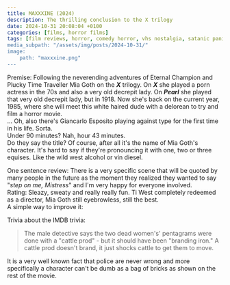 ```yaml
---
title: MAXXXINE (2024)
description: The thrilling conclusion to the X trilogy
date: 2024-10-31 20:08:04 +0100
categories: [films, horror films]
tags: [film reviews, horror, comedy horror, vhs nostalgia, satanic panic, the writer's barely-disguised fetish, high heels and leather, buttsploitation, spooktober 2024, they say the title]
media_subpath: "/assets/img/posts/2024-10-31/"
image:
    path: "maxxxine.png"
---
```

<span class="reviewsection">Premise:</span> Following the neverending adventures of Eternal Champion and Plucky Time Traveller Mia Goth on the ***X*** trilogy. On ***X*** she played a porn actress in the 70s and also a very old decrepit lady. On ***Pearl*** she played that very old decrepit lady, but in 1918. Now she's back on the current year, 1985, where she will meet this white haired dude with a delorean to try and film a horror movie.<br/>... Oh, also there's Giancarlo Esposito playing against type for the first time in his life. Sorta.<br/>
<span class="reviewsection">Under 90 minutes?</span> Nah, hour 43 minutes.<br/>
<span class="reviewsection">Do they say the title?</span> Of course, after all it's the name of Mia Goth's character. It's hard to say if they're pronouncing it with one, two or three equises. Like the wild west alcohol or vin diesel.

<span class="reviewsection">One sentence review:</span> There is a very specific scene that will be quoted by many people in the future as the moment they realized they wanted to say "*step on me, Mistress*" and I'm very happy for everyone involved.<br/>
<span class="reviewsection">Rating:</span> Sleazy, sweaty and really really fun. Ti West completely redeemed as a director, Mia Goth still eyebrowless, still the best.<br/>
<span class="reviewsection">A simple way to improve it:</span> 

<span class="reviewsection">Trivia about the IMDB trivia:</span>
> The male detective says the two dead women's' pentagrams were done with a "cattle prod" - but it should
have been "branding iron." A cattle prod doesn't brand, it just shocks cattle to get them to move.

It is a very well known fact that police are never wrong and more specifically a character can't be dumb as a bag of bricks as shown on the rest of the movie.